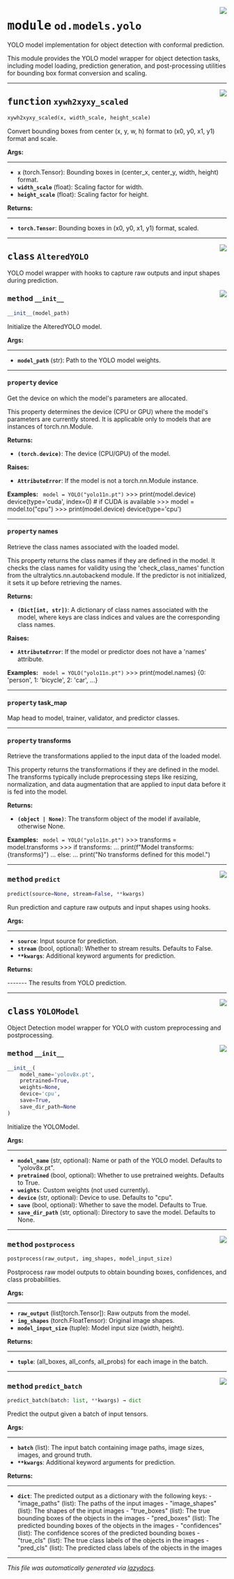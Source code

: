 <!-- markdownlint-disable -->

<a href="https://github.com/leoandeol/cods/blob/main/cods/od/models/yolo.py#L0"><img align="right" style="float:right;" src="https://img.shields.io/badge/-source-cccccc?style=flat-square"></a>

# <kbd>module</kbd> `od.models.yolo`
YOLO model implementation for object detection with conformal prediction. 

This module provides the YOLO model wrapper for object detection tasks, including model loading, prediction generation, and post-processing utilities for bounding box format conversion and scaling. 


---

<a href="https://github.com/leoandeol/cods/blob/main/cods/od/models/yolo.py#L16"><img align="right" style="float:right;" src="https://img.shields.io/badge/-source-cccccc?style=flat-square"></a>

## <kbd>function</kbd> `xywh2xyxy_scaled`

```python
xywh2xyxy_scaled(x, width_scale, height_scale)
```

Convert bounding boxes from center (x, y, w, h) format to (x0, y0, x1, y1) format and scale. 



**Args:**
 
---- 
 - <b>`x`</b> (torch.Tensor):  Bounding boxes in (center_x, center_y, width, height) format. 
 - <b>`width_scale`</b> (float):  Scaling factor for width. 
 - <b>`height_scale`</b> (float):  Scaling factor for height. 



**Returns:**
 
------- 
 - <b>`torch.Tensor`</b>:  Bounding boxes in (x0, y0, x1, y1) format, scaled. 


---

<a href="https://github.com/leoandeol/cods/blob/main/cods/od/models/yolo.py#L38"><img align="right" style="float:right;" src="https://img.shields.io/badge/-source-cccccc?style=flat-square"></a>

## <kbd>class</kbd> `AlteredYOLO`
YOLO model wrapper with hooks to capture raw outputs and input shapes during prediction. 

<a href="https://github.com/leoandeol/cods/blob/main/cods/od/models/yolo.py#L41"><img align="right" style="float:right;" src="https://img.shields.io/badge/-source-cccccc?style=flat-square"></a>

### <kbd>method</kbd> `__init__`

```python
__init__(model_path)
```

Initialize the AlteredYOLO model. 



**Args:**
 
---- 
 - <b>`model_path`</b> (str):  Path to the YOLO model weights. 


---

#### <kbd>property</kbd> device

Get the device on which the model's parameters are allocated. 

This property determines the device (CPU or GPU) where the model's parameters are currently stored. It is applicable only to models that are instances of torch.nn.Module. 



**Returns:**
 
 - <b>`(torch.device)`</b>:  The device (CPU/GPU) of the model. 



**Raises:**
 
 - <b>`AttributeError`</b>:  If the model is not a torch.nn.Module instance. 



**Examples:**
 ``` model = YOLO("yolo11n.pt")```
    >>> print(model.device)
    device(type='cuda', index=0)  # if CUDA is available
    >>> model = model.to("cpu")
    >>> print(model.device)
    device(type='cpu')


---

#### <kbd>property</kbd> names

Retrieve the class names associated with the loaded model. 

This property returns the class names if they are defined in the model. It checks the class names for validity using the 'check_class_names' function from the ultralytics.nn.autobackend module. If the predictor is not initialized, it sets it up before retrieving the names. 



**Returns:**
 
 - <b>`(Dict[int, str])`</b>:  A dictionary of class names associated with the model, where keys are class indices and  values are the corresponding class names. 



**Raises:**
 
 - <b>`AttributeError`</b>:  If the model or predictor does not have a 'names' attribute. 



**Examples:**
 ``` model = YOLO("yolo11n.pt")```
    >>> print(model.names)
    {0: 'person', 1: 'bicycle', 2: 'car', ...}


---

#### <kbd>property</kbd> task_map

Map head to model, trainer, validator, and predictor classes. 

---

#### <kbd>property</kbd> transforms

Retrieve the transformations applied to the input data of the loaded model. 

This property returns the transformations if they are defined in the model. The transforms typically include preprocessing steps like resizing, normalization, and data augmentation that are applied to input data before it is fed into the model. 



**Returns:**
 
 - <b>`(object | None)`</b>:  The transform object of the model if available, otherwise None. 



**Examples:**
 ``` model = YOLO("yolo11n.pt")```
    >>> transforms = model.transforms
    >>> if transforms:
    ...     print(f"Model transforms: {transforms}")
    ... else:
    ...     print("No transforms defined for this model.")




---

<a href="https://github.com/leoandeol/cods/blob/main/cods/od/models/yolo.py#L52"><img align="right" style="float:right;" src="https://img.shields.io/badge/-source-cccccc?style=flat-square"></a>

### <kbd>method</kbd> `predict`

```python
predict(source=None, stream=False, **kwargs)
```

Run prediction and capture raw outputs and input shapes using hooks. 



**Args:**
 
---- 
 - <b>`source`</b>:  Input source for prediction. 
 - <b>`stream`</b> (bool, optional):  Whether to stream results. Defaults to False. 
 - <b>`**kwargs`</b>:  Additional keyword arguments for prediction. 



**Returns:**
 
------- The results from YOLO prediction. 


---

<a href="https://github.com/leoandeol/cods/blob/main/cods/od/models/yolo.py#L88"><img align="right" style="float:right;" src="https://img.shields.io/badge/-source-cccccc?style=flat-square"></a>

## <kbd>class</kbd> `YOLOModel`
Object Detection model wrapper for YOLO with custom preprocessing and postprocessing. 

<a href="https://github.com/leoandeol/cods/blob/main/cods/od/models/yolo.py#L91"><img align="right" style="float:right;" src="https://img.shields.io/badge/-source-cccccc?style=flat-square"></a>

### <kbd>method</kbd> `__init__`

```python
__init__(
    model_name='yolov8x.pt',
    pretrained=True,
    weights=None,
    device='cpu',
    save=True,
    save_dir_path=None
)
```

Initialize the YOLOModel. 



**Args:**
 
---- 
 - <b>`model_name`</b> (str, optional):  Name or path of the YOLO model. Defaults to "yolov8x.pt". 
 - <b>`pretrained`</b> (bool, optional):  Whether to use pretrained weights. Defaults to True. 
 - <b>`weights`</b>:  Custom weights (not used currently). 
 - <b>`device`</b> (str, optional):  Device to use. Defaults to "cpu". 
 - <b>`save`</b> (bool, optional):  Whether to save the model. Defaults to True. 
 - <b>`save_dir_path`</b> (str, optional):  Directory to save the model. Defaults to None. 




---

<a href="https://github.com/leoandeol/cods/blob/main/cods/od/models/yolo.py#L142"><img align="right" style="float:right;" src="https://img.shields.io/badge/-source-cccccc?style=flat-square"></a>

### <kbd>method</kbd> `postprocess`

```python
postprocess(raw_output, img_shapes, model_input_size)
```

Postprocess raw model outputs to obtain bounding boxes, confidences, and class probabilities. 



**Args:**
 
---- 
 - <b>`raw_output`</b> (list[torch.Tensor]):  Raw outputs from the model. 
 - <b>`img_shapes`</b> (torch.FloatTensor):  Original image shapes. 
 - <b>`model_input_size`</b> (tuple):  Model input size (width, height). 



**Returns:**
 
------- 
 - <b>`tuple`</b>:  (all_boxes, all_confs, all_probs) for each image in the batch. 

---

<a href="https://github.com/leoandeol/cods/blob/main/cods/od/models/yolo.py#L294"><img align="right" style="float:right;" src="https://img.shields.io/badge/-source-cccccc?style=flat-square"></a>

### <kbd>method</kbd> `predict_batch`

```python
predict_batch(batch: list, **kwargs) → dict
```

Predict the output given a batch of input tensors. 



**Args:**
 
---- 
 - <b>`batch`</b> (list):  The input batch containing image paths, image sizes, images, and ground truth. 
 - <b>`**kwargs`</b>:  Additional keyword arguments for prediction. 



**Returns:**
 
------- 
 - <b>`dict`</b>:  The predicted output as a dictionary with the following keys: 
        - "image_paths" (list): The paths of the input images 
        - "image_shapes" (list): The shapes of the input images 
        - "true_boxes" (list): The true bounding boxes of the objects in the images 
        - "pred_boxes" (list): The predicted bounding boxes of the objects in the images 
        - "confidences" (list): The confidence scores of the predicted bounding boxes 
        - "true_cls" (list): The true class labels of the objects in the images 
        - "pred_cls" (list): The predicted class labels of the objects in the images 




---

_This file was automatically generated via [lazydocs](https://github.com/ml-tooling/lazydocs)._
